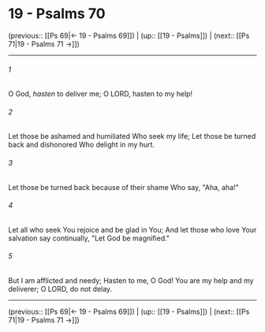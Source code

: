 # 19 - Psalms 70

(previous:: [[Ps 69|← 19 - Psalms 69]]) | (up:: [[19 - Psalms]]) | (next:: [[Ps 71|19 - Psalms 71 →]])

***


###### 1 
O God, _hasten_ to deliver me; O LORD, hasten to my help! 

###### 2 
Let those be ashamed and humiliated Who seek my life; Let those be turned back and dishonored Who delight in my hurt. 

###### 3 
Let those be turned back because of their shame Who say, "Aha, aha!" 

###### 4 
Let all who seek You rejoice and be glad in You; And let those who love Your salvation say continually, "Let God be magnified." 

###### 5 
But I am afflicted and needy; Hasten to me, O God! You are my help and my deliverer; O LORD, do not delay.

***

(previous:: [[Ps 69|← 19 - Psalms 69]]) | (up:: [[19 - Psalms]]) | (next:: [[Ps 71|19 - Psalms 71 →]])
